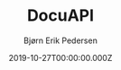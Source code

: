 ---
title: DocuAPI
github: https://github.com/bep/docuapi
demo: https://docuapi.netlify.com/
author: Bjørn Erik Pedersen
ssg:
  - Hugo
cms:
  - Markdown
date: 2019-10-27T00:00:00.000Z
description: Beautiful multilingual API documentation theme for Hugo
draft: true
publish_date: '2016-10-17T19:02:31Z'
update_date: '2022-08-03T15:33:06Z'
github_star: 609
github_fork: 187
---